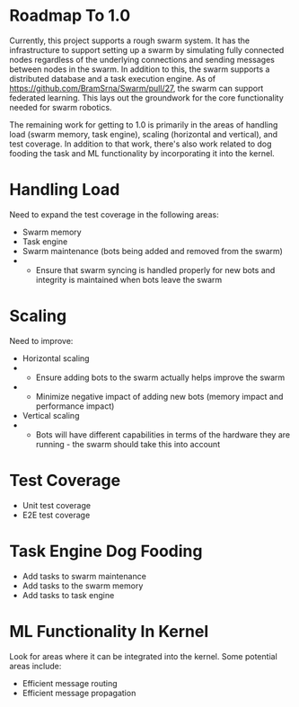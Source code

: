 # Roadmap To 1.0
Currently, this project supports a rough swarm system. It has the infrastructure to support setting up a swarm by simulating fully connected nodes regardless of the underlying connections and sending messages between nodes in the swarm. In addition to this, the swarm supports a distributed database and a task execution engine. As of https://github.com/BramSrna/Swarm/pull/27, the swarm can support federated learning. This lays out the groundwork for the core functionality needed for swarm robotics. 

The remaining work for getting to 1.0 is primarily in the areas of handling load (swarm memory, task engine), scaling (horizontal and vertical), and test coverage. In addition to that work, there's also work related to dog fooding the task and ML functionality by incorporating it into the kernel.

# Handling Load
Need to expand the test coverage in the following areas:
- Swarm memory
- Task engine
- Swarm maintenance (bots being added and removed from the swarm)
- - Ensure that swarm syncing is handled properly for new bots and integrity is maintained when bots leave the swarm

# Scaling
Need to improve:
- Horizontal scaling
- - Ensure adding bots to the swarm actually helps improve the swarm
- - Minimize negative impact of adding new bots (memory impact and performance impact)
- Vertical scaling
- - Bots will have different capabilities in terms of the hardware they are running - the swarm should take this into account

# Test Coverage
- Unit test coverage
- E2E test coverage

# Task Engine Dog Fooding
- Add tasks to swarm maintenance
- Add tasks to the swarm memory
- Add tasks to task engine

# ML Functionality In Kernel
Look for areas where it can be integrated into the kernel. Some potential areas include:
- Efficient message routing
- Efficient message propagation
